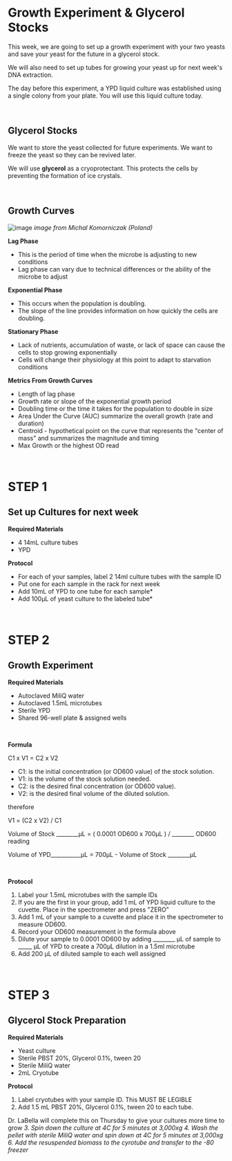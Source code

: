 
# Growth Experiment & Glycerol Stocks

This week, we are going to set up a growth experiment with your two yeasts and save your yeast for the future in a glycerol stock. 

We will also need to set up tubes for growing your yeast up for next week's DNA extraction. 

The day before this experiment, a YPD liquid culture was established using a single colony from your plate. You will use this liquid culture today. 

&nbsp;

## Glycerol Stocks

We want to store the yeast collected for future experiments. We want to freeze the yeast so they can be revived later. 

We will use **glycerol** as a cryoprotectant. This protects the cells by preventing the formation of ice crystals. 

&nbsp;

## Growth Curves

![image](https://github.com/user-attachments/assets/017cfc9f-cb79-4740-825e-37ef985066b8)
_image from Michal Komorniczak (Poland)_

**Lag Phase**
- This is the period of time when the microbe is adjusting to new conditions
- Lag phase can vary due to technical differences or the ability of the microbe to adjust

**Exponential Phase**
- This occurs when the population is doubling.
- The slope of the line provides information on how quickly the cells are doubling.

 **Stationary Phase**
 - Lack of nutrients, accumulation of waste, or lack of space can cause the cells to stop growing exponentially
 - Cells will change their physiology at this point to adapt to starvation conditions

**Metrics From Growth Curves**
- Length of lag phase
- Growth rate or slope of the exponential growth period
- Doubling time or the time it takes for the population to double in size
- Area Under the Curve (AUC) summarize the overall growth (rate and duration)
- Centroid - hypothetical point on the curve that represents the "center of mass" and summarizes the magnitude and timing
- Max Growth or the highest OD read



&nbsp;
# STEP 1
## Set up Cultures for next week

**Required Materials**
- 4 14mL culture tubes
- YPD

 **Protocol**
- For each of your samples, label 2 14ml culture tubes with the sample ID
- Put one for each sample in the rack for next week
- Add 10mL of YPD to one tube for each sample*
- Add 100μL of yeast culture to the labeled tube*




&nbsp;
&nbsp;
# STEP 2
## Growth Experiment 

**Required Materials**
- Autoclaved MiliQ water
- Autoclaved 1.5mL microtubes
- Sterile YPD
- Shared 96-well plate & assigned wells

&nbsp;

**Formula**

C1 x V1 = C2 x V2

- C1: is the initial concentration (or OD600 value) of the stock solution.
- V1: is the volume of the stock solution needed.
- C2: is the desired final concentration (or OD600 value).
- V2: is the desired final volume of the diluted solution.

therefore

V1 = (C2 x V2) / C1 

Volume of Stock ________μL = ( 0.0001 OD600 x 700μL ) / ________ OD600 reading

Volume of YPD___________μL = 700μL - Volume of Stock ________μL

&nbsp;

**Protocol**
1. Label your 1.5mL microtubes with the sample IDs
2. If you are the first in your group, add 1 mL of YPD liquid culture to the cuvette. Place in the spectrometer and press "ZERO"
3. Add 1 mL of your sample to a cuvette and place it in the spectrometer to measure OD600.
4. Record your OD600 measurement in the formula above
5. Dilute your sample to 0.0001 OD600 by adding ________ μL of sample to _____ μL of YPD to create a 700μL dilution in a 1.5ml microtube
6. Add 200 μL of diluted sample to each well assigned

&nbsp;
&nbsp;
# STEP 3
## Glycerol Stock Preparation

**Required Materials**
- Yeast culture
- Sterile PBST 20%, Glycerol 0.1%, tween 20
- Sterile MiliQ water
- 2mL Cryotube

**Protocol**

1. Label cryotubes with your sample ID. This MUST BE LEGIBLE
2. Add 1.5 mL PBST 20%, Glycerol 0.1%, tween 20 to each tube.  

Dr. LaBella will complete this on Thursday to give your cultures more time to grow
_3. Spin down the culture at 4C for 5 minutes at 3,000xg_
_4. Wash the pellet with sterile MiliQ water and spin down at 4C for 5 minutes at 3,000xg_
_6. Add the resuspended biomass to the cyrotube and transfer to the -80 freezer_

